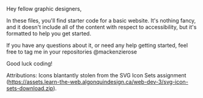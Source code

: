 Hey fellow graphic designers,

In these files, you'll find starter code for a basic website. It's nothing fancy, and it doesn't include all of the content with respect to accessibility, but it's formatted to help you get started.

If you have any questions about it, or need any help getting started, feel free to tag me in your repositories @mackenzierose


Good luck coding!



Attributions:
Icons blantantly stolen from the SVG Icon Sets assignment (https://assets.learn-the-web.algonquindesign.ca/web-dev-3/svg-icon-sets-download.zip).
